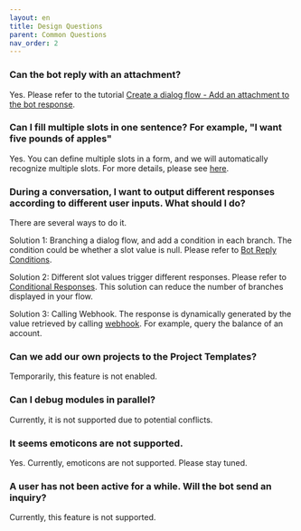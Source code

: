 ```yaml
---
layout: en
title: Design Questions
parent: Common Questions
nav_order: 2
---
```


### Can the bot reply with an attachment?
Yes. Please refer to the tutorial [Create a dialog flow - Add an attachment to the bot response](/docs/tutorial/flow/).

### Can I fill multiple slots in one sentence? For example, "I want five pounds of apples"
Yes. You can define multiple slots in a form, and we will automatically recognize multiple slots. For more details, please see [here](/docs/tutorial/multiple_slots).

### During a conversation, I want to output different responses according to different user inputs. What should I do?
There are several ways to do it.

Solution 1: Branching a dialog flow, and add a condition in each branch.  The condition could be whether a slot value is null. Please refer to [Bot Reply Conditions](/docs/advance_control/reply_conditions/).

Solution 2: Different slot values trigger different responses. Please refer to [Conditional Responses](/docs/advance_control/conditional_response/).  This solution can reduce the number of branches displayed in your flow.

Solution 3: Calling Webhook. The response is dynamically generated by the value retrieved by calling [webhook](/docs/webhook/01-webhook/). For example, query the balance of an account.

### Can we add our own projects to the Project Templates?
Temporarily, this feature is not enabled.

### Can I debug modules in parallel?
Currently, it is not supported due to potential conflicts.

### It seems emoticons are not supported.
Yes. Currently, emoticons are not supported. Please stay tuned.

### A user has not been active for a while. Will the bot send an inquiry?
Currently, this feature is not supported.  
